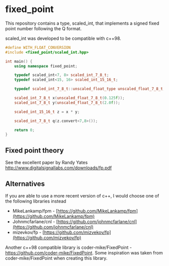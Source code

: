 # fixed_point

This repository contains a type, scaled_int, that implements a signed fixed point number following the Q format.

scaled_int was developed to be compatible with c++98.

```c++
#define WITH_FLOAT_CONVERSION
#include <fixed_point/scaled_int.hpp>

int main() {
	using namespace fixed_point;

	typedef scaled_int<7, 8> scaled_int_7_8_t;
	typedef scaled_int<15, 16> scaled_int_15_16_t;

	typedef scaled_int_7_8_t::unscaled_float_type unscaled_float_7_8_t;

	scaled_int_7_8_t x(unscaled_float_7_8_t(0.125f));
	scaled_int_7_8_t y(unscaled_float_7_8_t(2.0f));

	scaled_int_15_16_t z = x * y;

	scaled_int_7_8_t q(z.convert<7,8>());

	return 0;
}
```
## Fixed point theory
See the excellent paper by Randy Yates http://www.digitalsignallabs.com/downloads/fp.pdf

## Alternatives
If you are able to use a more recent version of c++, I would choose one of the following libraries instead

 - MikeLankamp/fpm - [https://github.com/MikeLankamp/fpm](https://github.com/MikeLankamp/fpm)
 - Johnmcfarlane/cnl - [https://github.com/johnmcfarlane/cnl](https://github.com/johnmcfarlane/cnl)
 - mizevkov/fp - [https://github.com/mizvekov/fp](https://github.com/mizvekov/fp)

Another c++98 compatible library is coder-mike/FixedPoint - https://github.com/coder-mike/FixedPoint. Some inspiration was taken from coder-mike/FixedPoint when creating this library.